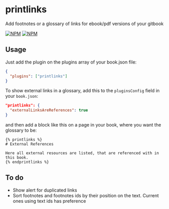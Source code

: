 printlinks
==========
Add footnotes or a glossary of links for ebook/pdf versions of your gitbook

[![NPM](https://nodei.co/npm/gitbook-plugin-printlinks.png?downloads=true&downloadRank=true&stars=true)](https://nodei.co/npm/gitbook-plugin-printlinks)
[![NPM](https://nodei.co/npm-dl/gitbook-plugin-printlinks.png?height=3)](https://nodei.co/npm/gitbook-plugin-printlinks)

Usage
-----

Just add the plugin on the plugins array of your book.json file:

```json
{
  "plugins": ["printlinks"]
}
```

To show external links in a glossary, add this to the `pluginsConfig` field in your `book.json`:
```json
"printlinks": {
  "externalLinksAreReferences": true
}
```


and then add a block like this on a page in your book, where you want the glossary to be:
```
{% printlinks %}
# External References

Here all external resources are listed, that are referenced with in this book.
{% endprintlinks %}
```

To do
-----

* Show alert for duplicated links
* Sort footnotes and footnotes ids by their position on the text. Current ones
  using text ids has preference
